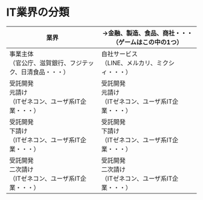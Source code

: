 # IT業界の分類

 
|  業界  |  →金融、製造、食品、商社・・・（ゲームはこの中の1つ）  |
| ---- | ---- |
|  事業主体<br>（官公庁、滋賀銀行、フジテック、日清食品・・・）  |  自社サービス<br>（LINE、メルカリ、ミクシィ・・・）  |
|  受託開発<br>元請け<br>（ITゼネコン、ユーザ系IT企業・・・）  |  受託開発<br>元請け<br>（ITゼネコン、ユーザ系IT企業・・・）  |
|  受託開発<br>下請け<br>（ITゼネコン、ユーザ系IT企業・・・）  |  受託開発<br>下請け<br>（ITゼネコン、ユーザ系IT企業・・・）  |
|  受託開発<br>二次請け<br>（ITゼネコン、ユーザ系IT企業・・・）  |  受託開発<br>二次請け<br>（ITゼネコン、ユーザ系IT企業・・・）  |